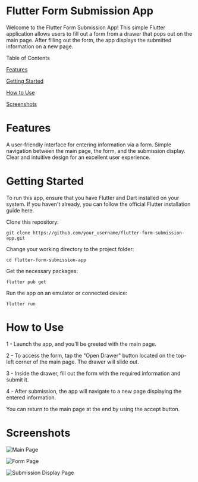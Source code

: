 # Flutter Form Submission App
Welcome to the Flutter Form Submission App! 
This simple Flutter application allows users to fill out a form from a drawer that pops out on the main page. After filling out the form, the app displays the submitted information on a new page.

Table of Contents

[Features](#Features)

[Getting Started](#Getting-Started)

[How to Use](#How-to-Use)

[Screenshots](#Screenshots)





# Features


A user-friendly interface for entering information via a form.
Simple navigation between the main page, the form, and the submission display.
Clear and intuitive design for an excellent user experience.

# Getting Started
To run this app, ensure that you have Flutter and Dart installed on your system. If you haven't already, you can follow the official Flutter installation guide here.

Clone this repository:


    git clone https://github.com/your_username/flutter-form-submission-app.git
Change your working directory to the project folder:

    cd flutter-form-submission-app
Get the necessary packages:

    flutter pub get
Run the app on an emulator or connected device:

    flutter run

# How to Use

1 - Launch the app, and you'll be greeted with the main page.

2 - To access the form, tap the "Open Drawer" button located on the top-left corner of the main page. The drawer will slide out.

3 - Inside the drawer, fill out the form with the required information and submit it.

4 - After submission, the app will navigate to a new page displaying the entered information.

You can return to the main page at the end by using the accept button.

# Screenshots

![Main Page](https://github.com/Mvillablancae/SimpleFormApp/blob/main/assets/screenshots/ss1.jpg)

![Form Page](https://github.com/Mvillablancae/SimpleFormApp/blob/main/assets/screenshots/ss2.jpg)

![Submission Display Page](https://github.com/Mvillablancae/SimpleFormApp/blob/main/assets/screenshots/ss3.jpg)
